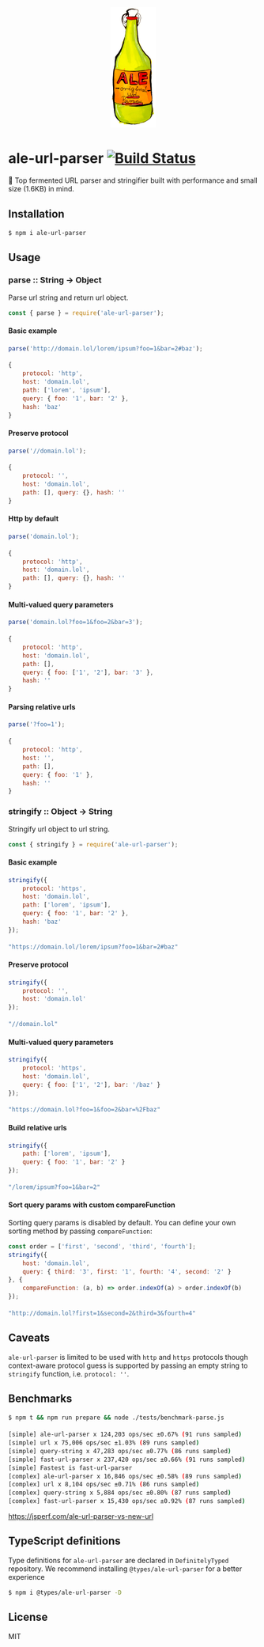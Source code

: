 <h1 align="center">
    <br>
    <img width=91 height=243 src="https://raw.githubusercontent.com/msn0/ale-url-parser/master/logo.png" alt="teti" />
    <br>
</h1>

# ale-url-parser [![Build Status](https://travis-ci.org/msn0/ale-url-parser.svg?branch=master)](http://travis-ci.org/msn0/ale-url-parser)

🍺 Top fermented URL parser and stringifier built with performance and small size (1.6KB) in mind.

## Installation

```sh
$ npm i ale-url-parser
```

## Usage

### parse :: String -> Object

Parse url string and return url object.

```js
const { parse } = require('ale-url-parser');
```

#### Basic example

```js
parse('http://domain.lol/lorem/ipsum?foo=1&bar=2#baz');

{
    protocol: 'http',
    host: 'domain.lol',
    path: ['lorem', 'ipsum'],
    query: { foo: '1', bar: '2' },
    hash: 'baz'
}
```

#### Preserve protocol

```js
parse('//domain.lol');

{
    protocol: '',
    host: 'domain.lol',
    path: [], query: {}, hash: ''
}
```

#### Http by default

```js
parse('domain.lol');

{
    protocol: 'http',
    host: 'domain.lol',
    path: [], query: {}, hash: ''
}
```


#### Multi-valued query parameters

```js
parse('domain.lol?foo=1&foo=2&bar=3');

{
    protocol: 'http',
    host: 'domain.lol',
    path: [],
    query: { foo: ['1', '2'], bar: '3' },
    hash: ''
}
```

#### Parsing relative urls

```js
parse('?foo=1');

{
    protocol: 'http',
    host: '',
    path: [],
    query: { foo: '1' },
    hash: ''
}
```

### stringify :: Object -> String

Stringify url object to url string.

```js
const { stringify } = require('ale-url-parser');
```

#### Basic example

```js
stringify({
    protocol: 'https',
    host: 'domain.lol',
    path: ['lorem', 'ipsum'],
    query: { foo: '1', bar: '2' },
    hash: 'baz'
});

"https://domain.lol/lorem/ipsum?foo=1&bar=2#baz"
```

#### Preserve protocol

```js
stringify({
    protocol: '',
    host: 'domain.lol'
});

"//domain.lol"
```

#### Multi-valued query parameters

```js
stringify({
    protocol: 'https',
    host: 'domain.lol',
    query: { foo: ['1', '2'], bar: '/baz' }
});

"https://domain.lol?foo=1&foo=2&bar=%2Fbaz"
```

#### Build relative urls

```js
stringify({
    path: ['lorem', 'ipsum'],
    query: { foo: '1', bar: '2' }
});

"/lorem/ipsum?foo=1&bar=2"
```

#### Sort query params with custom compareFunction

Sorting query params is disabled by default. You can define your own sorting method by passing `compareFunction`:

```js
const order = ['first', 'second', 'third', 'fourth'];
stringify({
    host: 'domain.lol',
    query: { third: '3', first: '1', fourth: '4', second: '2' }
}, {
    compareFunction: (a, b) => order.indexOf(a) > order.indexOf(b)
});

"http://domain.lol?first=1&second=2&third=3&fourth=4"
```

## Caveats

`ale-url-parser` is limited to be used with `http` and `https` protocols though context-aware protocol guess is supported by passing an empty string to `stringify` function, i.e. `protocol: ''`.

## Benchmarks

```sh
$ npm t && npm run prepare && node ./tests/benchmark-parse.js

[simple] ale-url-parser x 124,203 ops/sec ±0.67% (91 runs sampled)
[simple] url x 75,006 ops/sec ±1.03% (89 runs sampled)
[simple] query-string x 47,283 ops/sec ±0.77% (86 runs sampled)
[simple] fast-url-parser x 237,420 ops/sec ±0.66% (91 runs sampled)
[simple] Fastest is fast-url-parser
[complex] ale-url-parser x 16,846 ops/sec ±0.58% (89 runs sampled)
[complex] url x 8,104 ops/sec ±0.71% (86 runs sampled)
[complex] query-string x 5,884 ops/sec ±0.80% (87 runs sampled)
[complex] fast-url-parser x 15,430 ops/sec ±0.92% (87 runs sampled)
```
https://jsperf.com/ale-url-parser-vs-new-url

## TypeScript definitions

Type definitions for `ale-url-parser` are declared in `DefinitelyTyped` repository. We recommend installing `@types/ale-url-parser` for a better experience

```sh
$ npm i @types/ale-url-parser -D
```

## License

MIT
